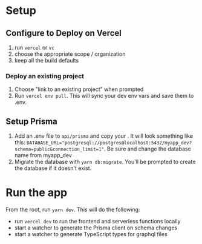 # Setup

## Configure to Deploy on Vercel

1. run `vercel` or `vc`
1. choose the appropriate scope / organization
1. keep all the build defaults

### Deploy an existing project

1. Choose "link to an existing project" when prompted
1. Run `vercel env pull`. This will sync your dev env vars and save them to .env.

## Setup Prisma

1. Add an .env file to `api/prisma` and copy your . It will look something like this: `DATABASE_URL="postgresql://postgres@localhost:5432/myapp_dev?schema=public&connection_limit=1"`. Be sure and change the database name from myapp_dev
1. Migrate the database with `yarn db:migrate`. You'll be prompted to create the database if it doesn't exist.

# Run the app

From the root, run `yarn dev`. This will do the following:

- run `vercel dev` to run the frontend and serverless functions locally
- start a watcher to generate the Prisma client on schema changes
- start a watcher to generate TypeScript types for graphql files
